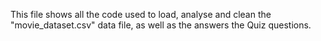 This file shows all the code used to load, analyse and clean the "movie_dataset.csv" data file, as well as the answers the Quiz questions.
